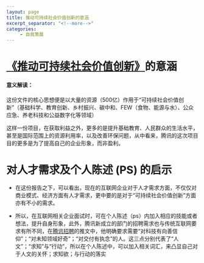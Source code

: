 ```yaml
---
layout: page
title: 推动可持续社会价值创新的意涵
excerpt_separator: "<!--more-->"
categories:
     - 自我策展
---
```

# [《推动可持续社会价值创新》](https://mp.weixin.qq.com/s/9puAGSuORGeZ7-8EbK_xRQ)的意涵

#### 意义解读：
这份文件的核心思想便是以大量的资源（500亿）作用于“可持续社会价值创新”（基础科学、教育创新、乡村振兴、碳中和、FEW（食物、能源与水）、公众应急、养老科技和公益数字化等领域）

这样一份项目，在获取利益之外，更多的是提升基础教育、人民群众的生活水平，甚至是国际范围上的资源利用率，以及改善环保问题，从中看来，腾讯的这次项目目的更多是为了提高自己的企业形象，而非盈利。


# 对人才需求及个人陈述 (PS) 的启示

* 在这份报告之下，可以看出，现在的互联网企业对于人才需求方面，不仅仅对商业模式、经济方面有人才需求，更中要的是对于“可持续社会价值创新”方面亦有不小的需求。

* 所以，在互联网相关企业面试时，可在个人陈述（ps）内加入相应的技能或者想法，提升自身形象，此外，腾讯新成立的部门的招聘需求也与传统互联网要求有所不同，在[腾讯招聘](https://mp.weixin.qq.com/s/9DO_pl9r0rA7tynwmELtOA)的推文中，他明确要求需要“对科技有向善信仰”；“对未知领域好奇”；“对交付有执念”的人。这三点分别代表了“人文”；“求知”与“行动”，所以在个人陈述中，可以加入相关词汇，来凸显自己对于人文的关怀；求知欲；与行动的落实
